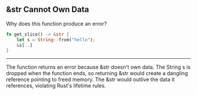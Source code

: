 ## &str Cannot Own Data

Why does this function produce an error?
```rust
fn get_slice() -> &str {
    let s = String::from("hello");
    &s[..]
}
```

---

The function returns an error because &str doesn't own data. The String s is dropped when the function ends, so returning &str would create a dangling reference pointing to freed memory. The &str would outlive the data it references, violating Rust's lifetime rules.

